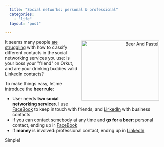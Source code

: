 ```yaml
---
  title: "Social networks: personal & professional"
  categories: 
    - "life"
  layout: "post"

---
```

<p style="text-align:right;">
<img src="https://d2vqpl3tx84ay5.cloudfront.net/beer_and_pastel.jpg" height="192" width="250" border="0" align="right" hspace="8" vspace="4" alt="Beer And Pastel" /></p><p>
It seems many people <a href="http://geekwhat.com/2008/07/13/what-merits-a-facebook-friend-request/">are struggling</a> with how to classify different contacts in the social networking services you use: is your boss your "friend" on Orkut, and are your drinking buddies valid LinkedIn contacts?
</p><p>
To make things easy, let me introduce the <strong>beer rule</strong>:
</p><ul><li>User needs <strong>two social networking services</strong>. I use <a href="http://www.facebook.com/people/Henri_Bergius/722463139">FaceBook</a> to keep in touch with friends, and <a href="http://www.linkedin.com/in/bergie">LinkedIn</a> with business contacts</li>
<li>If you can contact somebody at any time and <strong>go for a beer</strong>: personal contact, ending up in <a href="http://www.facebook.com/">FaceBook</a></li>
<li>If <strong>money</strong> is involved: professional contact, ending up in <a href="http://www.linkedin.com/">LinkedIn</a></li>
</ul><p>
Simple!
</p>
